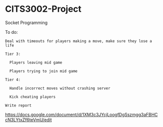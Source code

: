 # CITS3002-Project
Socket Programming 

To do:
  
    Deal with timeouts for players making a move, make sure they lose a life
  
    Tier 3:
    
      Players leaving mid game
    
      Players trying to join mid game
  
    Tier 4:
    
      Handle incorrect moves without crashing server
    
      Kick cheating players
  
    Write report
    
  https://docs.google.com/document/d/1XM3c3JYcjLoogfDgSszmgg3aFBHCcN3LYtxZf6teVmU/edit
